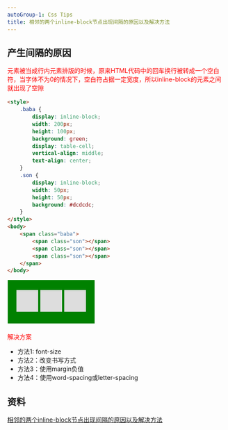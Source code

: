 ```yaml
---
autoGroup-1: Css Tips
title: 相邻的两个inline-block节点出现间隔的原因以及解决方法
---
```

## 产生间隔的原因
<span style="color: red">元素被当成行内元素排版的时候，原来HTML代码中的回车换行被转成一个空白符，当字体不为0的情况下，空白符占据一定宽度，所以inline-block的元素之间就出现了空隙</span>
```html
<style>
    .baba {
        display: inline-block;
        width: 200px;
        height: 100px;
        background: green;
        display: table-cell;
        vertical-align: middle;
        text-align: center;
    }
    .son {
        display: inline-block;
        width: 50px;
        height: 50px;
        background: #dcdcdc;
    }
</style>
<body>
    <span class="baba">
        <span class="son"></span>
        <span class="son"></span>
        <span class="son"></span>
    </span>
</body>
```
![效果](./images/2019072313513925.jpg)

<span style="color: red">解决方案</span>

- 方法1: font-size
- 方法2：改变书写方式
- 方法3：使用margin负值
- 方法4：使用word-spacing或letter-spacing

## 资料
[相邻的两个inline-block节点出现间隔的原因以及解决方法](https://blog.csdn.net/limingxiaojie/article/details/96989561)
